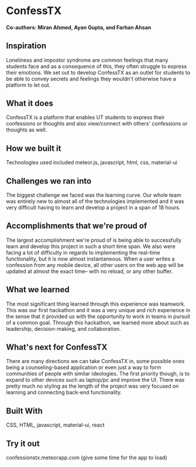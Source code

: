 # ConfessTX

#### Co-authors: Miran Ahmed, Ayan Gupta, and Farhan Ahsan

## Inspiration
Loneliness and impostor syndrome are common feelings that many students face and as a consequence of this, they often struggle to express their emotions. We set out to develop ConfessTX as an outlet for students to be able to convey secrets and feelings they wouldn't otherwise have a platform to let out.

## What it does
ConfessTX is a platform that enables UT students to express their confessions or thoughts and also view/connect with others' confessions or thoughts as well.

## How we built it
Technologies used included meteor.js, javascript, html, css, material-ui

## Challenges we ran into
The biggest challenge we faced was the learning curve. Our whole team was entirely new to almost all of the technologies implemented and it was very difficult having to learn and develop a project in a span of 18 hours.

## Accomplishments that we're proud of
The largest accomplishment we're proud of is being able to successfully learn and develop this project in such a short time span. We also were facing a lot of difficulty in regards to implementing the real-time functionality, but it is now almost instantaneous. When a user writes a confession from any mobile device, all other users on the web app will be updated at almost the exact time– with no reload, or any other buffer.

## What we learned
The most significant thing learned through this experience was teamwork. This was our first hackathon and it was a very unique and rich experience in the sense that it provided us with the opportunity to work in teams in pursuit of a common goal. Through this hackathon, we learned more about such as leadership, decision-making, and collaboration.

## What's next for ConfessTX
There are many directions we can take ConfessTX in, some possible ones being a counseling-based application or even just a way to form communities of people with similar ideologies. The first priority though, is to expand to other devices such as laptop/pc and improve the UI. There was pretty much no styling as the length of the project was very focused on learning and connecting back-end functionality.

## Built With
CSS,
HTML,
javascript,
material-ui,
react
## Try it out 
 confessionstx.meteorapp.com (give some time for the app to load)
